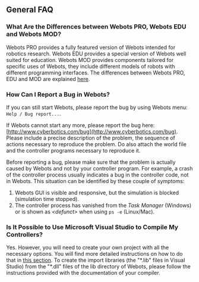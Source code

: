 ## General FAQ

### What Are the Differences between Webots PRO, Webots EDU and Webots MOD?

Webots PRO provides a fully featured version of Webots intended for robotics research.
Webots EDU provides a special version of Webots well suited for education.
Webots MOD provides components tailored for specific uses of Webots, they include different models of robots with different programming interfaces.
The differences between Webots PRO, EDU and MOD are explained [here](https://www.cyberbotics.com/buy).

### How Can I Report a Bug in Webots?

If you can still start Webots, please report the bug by using Webots menu: `Help / Bug report...`.

If Webots cannot start any more, please report the bug here: [http://www.cyberbotics.com/bug](http://www.cyberbotics.com/bug).
Please include a precise description of the problem, the sequence of actions necessary to reproduce the problem.
Do also attach the world file and the controller programs necessary to reproduce it.

Before reporting a bug, please make sure that the problem is actually caused by Webots and not by your controller program.
For example, a crash of the controller process usually indicates a bug in the controller code, not in Webots.
This situation can be identified by these couple of symptoms:

1. Webots GUI is visible and responsive, but the simulation is blocked (simulation time stopped).
2. The controller process has vanished from the *Task Manager* (Windows) or is shown as *&lt;defunct&gt;* when using `ps -e` (Linux/Mac).

### Is It Possible to Use Microsoft Visual Studio to Compile My Controllers?

Yes.
However, you will need to create your own project with all the necessary options.
You will find more detailed instructions on how to do that in [this section](using-visual-studio-with-webots.md).
To create the import libraries (the "\*.lib" files in Visual Studio) from the "\*.dll" files of the lib directory of Webots, please follow the instructions provided with the documentation of your compiler.
